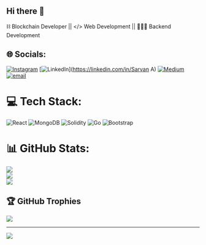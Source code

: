 ## Hi there 👋
⛓️ Blockchain Developer || </> Web Development || 👨🏻‍💻 Backend Development


## 🌐 Socials:
[![Instagram](https://img.shields.io/badge/Instagram-%23E4405F.svg?logo=Instagram&logoColor=white)](https://instagram.com/innocent____mc__) [![LinkedIn](https://img.shields.io/badge/LinkedIn-%230077B5.svg?logo=linkedin&logoColor=white)](https://linkedin.com/in/Sarvan A) [![Medium](https://img.shields.io/badge/Medium-12100E?logo=medium&logoColor=white)](https://medium.com/@@sarvananbunathan) [![email](https://img.shields.io/badge/Email-D14836?logo=gmail&logoColor=white)](mailto:sarvananbunathan@gmail.com) 

# 💻 Tech Stack:
![React](https://img.shields.io/badge/react-%2320232a.svg?style=for-the-badge&logo=react&logoColor=%2361DAFB) ![MongoDB](https://img.shields.io/badge/MongoDB-%234ea94b.svg?style=for-the-badge&logo=mongodb&logoColor=white) ![Solidity](https://img.shields.io/badge/Solidity-%23363636.svg?style=for-the-badge&logo=solidity&logoColor=white) ![Go](https://img.shields.io/badge/go-%2300ADD8.svg?style=for-the-badge&logo=go&logoColor=white) ![Bootstrap](https://img.shields.io/badge/bootstrap-%238511FA.svg?style=for-the-badge&logo=bootstrap&logoColor=white)
# 📊 GitHub Stats:
![](https://github-readme-stats.vercel.app/api?username=Sarvan18&theme=dark&hide_border=false&include_all_commits=true&count_private=true)<br/>
![](https://nirzak-streak-stats.vercel.app/?user=Sarvan18&theme=dark&hide_border=false)<br/>
![](https://github-readme-stats.vercel.app/api/top-langs/?username=Sarvan18&theme=dark&hide_border=false&include_all_commits=true&count_private=true&layout=compact)

## 🏆 GitHub Trophies
![](https://github-profile-trophy.vercel.app/?username=Sarvan18&theme=radical&no-frame=false&no-bg=true&margin-w=4)

---
[![](https://visitcount.itsvg.in/api?id=Sarvan18&icon=0&color=0)](https://visitcount.itsvg.in)
